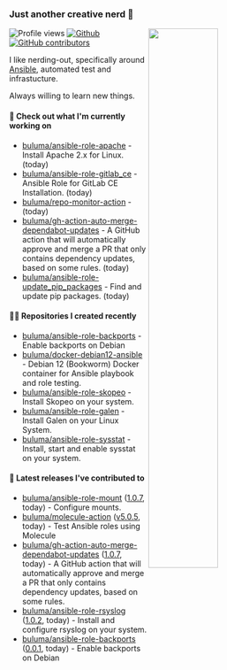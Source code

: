 ### Just another creative nerd 👋


![Profile views](https://gpvc.arturio.dev/buluma) <a href="https://gitstats.me/buluma">
  <img align="right" src="https://github-readme-stats.vercel.app/api?username=buluma&theme=gotham&show_icons=true" width="50%"/>
</a>
[![Github](https://img.shields.io/badge/-buluma-black?style=flat&labelColor=black&logo=github&logoColor=white&include_all_commits=true&count_private=true)](https://gitstats.me/buluma)
[![GitHub contributors](https://img.shields.io/github/contributors/buluma/badges.svg)](https://GitHub.com/buluma/badges/graphs/contributors/)

I like nerding-out, specifically around [Ansible](https://github.com/ansible/ansible), automated test and infrastucture.

Always willing to learn new things.

#### 👷 Check out what I'm currently working on

- [buluma/ansible-role-apache](https://github.com/buluma/ansible-role-apache) - Install Apache 2.x for Linux. (today)
- [buluma/ansible-role-gitlab_ce](https://github.com/buluma/ansible-role-gitlab_ce) - Ansible Role for GitLab CE Installation. (today)
- [buluma/repo-monitor-action](https://github.com/buluma/repo-monitor-action) -  (today)
- [buluma/gh-action-auto-merge-dependabot-updates](https://github.com/buluma/gh-action-auto-merge-dependabot-updates) - A GitHub action that will automatically approve and merge a PR that only contains dependency updates, based on some rules. (today)
- [buluma/ansible-role-update_pip_packages](https://github.com/buluma/ansible-role-update_pip_packages) - Find and update pip packages. (today)

#### 👨‍💻 Repositories I created recently

- [buluma/ansible-role-backports](https://github.com/buluma/ansible-role-backports) - Enable backports on Debian
- [buluma/docker-debian12-ansible](https://github.com/buluma/docker-debian12-ansible) - Debian 12 (Bookworm) Docker container for Ansible playbook and role testing.
- [buluma/ansible-role-skopeo](https://github.com/buluma/ansible-role-skopeo) - Install Skopeo on your system.
- [buluma/ansible-role-galen](https://github.com/buluma/ansible-role-galen) - Install Galen on your Linux System.
- [buluma/ansible-role-sysstat](https://github.com/buluma/ansible-role-sysstat) - Install, start and enable sysstat on your system.

#### 🚀 Latest releases I've contributed to

- [buluma/ansible-role-mount](https://github.com/buluma/ansible-role-mount) ([1.0.7](https://github.com/buluma/ansible-role-mount/releases/tag/1.0.7), today) - Configure mounts.
- [buluma/molecule-action](https://github.com/buluma/molecule-action) ([v5.0.5](https://github.com/buluma/molecule-action/releases/tag/v5.0.5), today) - Test Ansible roles using Molecule
- [buluma/gh-action-auto-merge-dependabot-updates](https://github.com/buluma/gh-action-auto-merge-dependabot-updates) ([1.0.7](https://github.com/buluma/gh-action-auto-merge-dependabot-updates/releases/tag/1.0.7), today) - A GitHub action that will automatically approve and merge a PR that only contains dependency updates, based on some rules.
- [buluma/ansible-role-rsyslog](https://github.com/buluma/ansible-role-rsyslog) ([1.0.2](https://github.com/buluma/ansible-role-rsyslog/releases/tag/1.0.2), today) - Install and configure rsyslog on your system.
- [buluma/ansible-role-backports](https://github.com/buluma/ansible-role-backports) ([0.0.1](https://github.com/buluma/ansible-role-backports/releases/tag/0.0.1), today) - Enable backports on Debian


